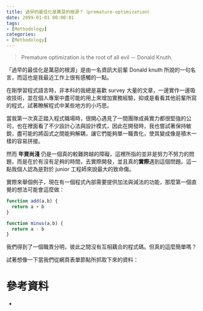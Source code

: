 ```yaml
---
title: 過早的最佳化是萬惡的根源？（premature-optimization）
date: 2099-01-01 00:00:01
tags:
- [Methodology]
categories: 
- [Methodology]
---
```


> Premature optimization is the root of all evil -- Donald Knuth.

「過早的最佳化是萬惡的根源」是由一名資訊大前輩 Donald knuth 所說的一句名言，而這也是我最近工作上很有感觸的一點。

在剛學習程式語言時，非本科的我總是喜歡 survey 大量的文章，一邊實作一邊吸收技術，並在個人專案中盡可能的用上來增加實務經驗，抑或是看看其他前輩所寫的程式，試著瞭解程式中某些地方的小巧思。

當我第一次真正踏入程式職場時，很開心遇見了一間團隊成員實力都很堅強的公司，也在裡面看了不少設計心法與設計模式，因此在開發時，我也嘗試著保持敏銳，盡可能的將函式之間能夠解耦，讓它們能夠單一職責化，使其變成像是積木一樣的容易拼接。

然而 **年資尚淺** 仍是一個真的較難跨越的障礙，這裡所指的並非是努力不努力的問題，而是在於有沒有足夠的時間，去實際開發，並且真的**實際**遇到這個問題。這一點我個人認為是對於 junior 工程師來說最大的致命傷。

實際來舉個例子，現在有一個程式內部需要提供加法與減法的功能，那麼第一個直覺的想法可能會這麼做：

```javascript
function add(a,b) {
  return a + b
}

function minus(a,b) {
  return a - b
}
```

我們得到了一個職責分明，彼此之間沒有互相藕合的程式碼。但真的這麼簡單嗎？

試著想像一下當我們從網頁表單節點所抓取下來的資料：



# 參考資料

- []()